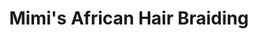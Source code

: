 ---
title: "Mimi's African Hair Braiding"
url: /parkville/mimis-african-hair-braiding/
shop: Friseur
---